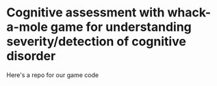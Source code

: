 # Cognitive assessment with whack-a-mole game for understanding severity/detection of cognitive disorder
Here's a repo for our game code
